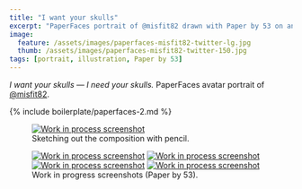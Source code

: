 ```yaml
---
title: "I want your skulls"
excerpt: "PaperFaces portrait of @misfit82 drawn with Paper by 53 on an iPad."
image: 
  feature: /assets/images/paperfaces-misfit82-twitter-lg.jpg
  thumb: /assets/images/paperfaces-misfit82-twitter-150.jpg
tags: [portrait, illustration, Paper by 53]
---
```


<em>I want your skulls &#8212; I need your skulls.</em> PaperFaces avatar portrait of <a href="http://twitter.com/misfit82">@misfit82</a>.

{% include boilerplate/paperfaces-2.md %}

<figure>
	<a href="{{ site.url }}/assets/images/paperfaces-misfit82-process-1-lg.jpg"><img src="{{ site.url }}/assets/images/paperfaces-misfit82-process-1-750.jpg" alt="Work in process screenshot"></a>
	<figcaption>Sketching out the composition with pencil.</figcaption>
</figure>

<figure class="half">
	<a href="{{ site.url }}/assets/images/paperfaces-misfit82-process-2-lg.jpg"><img src="{{ site.url }}/assets/images/paperfaces-misfit82-process-2-600.jpg" alt="Work in process screenshot"></a>
	<a href="{{ site.url }}/assets/images/paperfaces-misfit82-process-3-lg.jpg"><img src="{{ site.url }}/assets/images/paperfaces-misfit82-process-3-600.jpg" alt="Work in process screenshot"></a>
	<a href="{{ site.url }}/assets/images/paperfaces-misfit82-process-4-lg.jpg"><img src="{{ site.url }}/assets/images/paperfaces-misfit82-process-4-600.jpg" alt="Work in process screenshot"></a>
	<a href="{{ site.url }}/assets/images/paperfaces-misfit82-process-5-lg.jpg"><img src="{{ site.url }}/assets/images/paperfaces-misfit82-process-5-600.jpg" alt="Work in process screenshot"></a>
	<figcaption>Work in progress screenshots (Paper by 53).</figcaption>
</figure>
